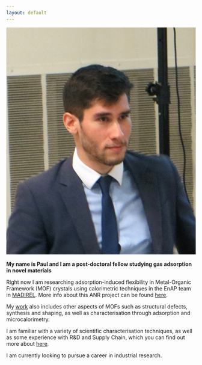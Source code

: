 ```yaml
---
layout: default
---
```


<img class="profile-picture" src="/assets/images/me.jpg" alt="me"/>

**My name is Paul and I am a post-doctoral fellow studying
gas adsorption in novel materials**

Right now I am researching adsorption-induced flexibility in Metal-Organic 
Framework (MOF) crystals using calorimetric techniques in the EnAP team in
[MADIREL](http://madirel.univ-amu.fr/node/99). More info about this 
ANR project can be found 
[here](http://www.agence-nationale-recherche.fr/Project-ANR-17-CE08-0048).

My [work](/projects) also includes other aspects of MOFs such as structural
defects, synthesis and shaping, as well as characterisation through 
adsorption and microcalorimetry.

I am familiar with a variety of scientific characterisation techniques,
as well as some experience with R&D and Supply Chain, which you can find 
out more about [here](/about).

I am currently looking to pursue a career in industrial research.
